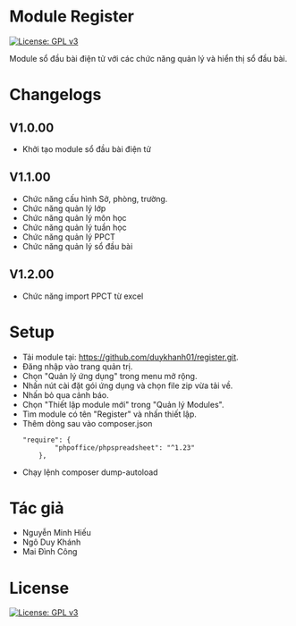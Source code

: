 # Module Register
[![License: GPL v3](https://img.shields.io/badge/License-GPLv3-blue.svg)](https://www.gnu.org/licenses/gpl-3.0.html)

Module sổ đầu bài điện tử với các chức năng quản lý và hiển thị sổ đầu bài.

# Changelogs
## V1.0.00
- Khởi tạo module sổ đầu bài điện tử

## V1.1.00
- Chức năng cấu hình Sở, phòng, trường.
- Chức năng quản lý lớp
- Chức năng quản lý môn học
- Chức năng quản lý tuần học
- Chức năng quản lý PPCT
- Chức năng quản lý sổ đầu bài

## V1.2.00
- Chức năng import PPCT từ excel

# Setup 

- Tải module tại: https://github.com/duykhanh01/register.git.
- Đăng nhập vào trang quản trị.
- Chọn "Quản lý ứng dụng" trong menu mở rộng.
- Nhấn nút cài đặt gói ứng dụng và chọn file zip vừa tải về.
- Nhấn bỏ qua cảnh báo.
- Chọn "Thiết lập module mới" trong "Quản lý Modules".
- Tìm module có tên "Register" và nhấn thiết lập.
- Thêm dòng sau vào composer.json
    ```
    "require": {
            "phpoffice/phpspreadsheet": "^1.23"
        },
    ```
- Chạy lệnh composer dump-autoload

# Tác giả
- Nguyễn Minh Hiếu
- Ngô Duy Khánh
- Mai Đình Công

# License
[![License: GPL v3](https://img.shields.io/badge/License-GPLv3-blue.svg)](https://www.gnu.org/licenses/gpl-3.0.html)

